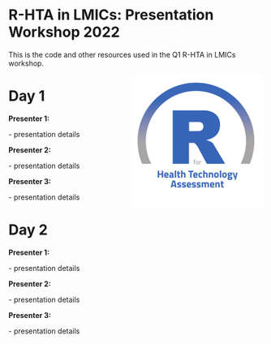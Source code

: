 # R-HTA in LMICs: Presentation Workshop 2022
This is the code and other resources used in the Q1 R-HTA in LMICs workshop.

<img src="img/logo.png" width="260" align="right" />


<h1 id = 'first'>Day 1</h1>
<body>
<b>Presenter 1:</b>
<p>
- presentation details
</p>
</body>
<body>
<b>Presenter 2:</b>
<p>
- presentation details
</p>
</body>
<body>
<b>Presenter 3:</b>
<p>
- presentation details
</p>
</body>

<h1 id = 'second'>Day 2</h1>
<body>
<b>Presenter 1:</b>
<p>
- presentation details
</p>
</body>
<body>
<b>Presenter 2:</b>
<p>
- presentation details
</p>
</body>
<body>
<b>Presenter 3:</b>
<p>
- presentation details
</p>
</body>